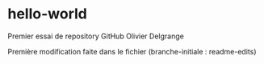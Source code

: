 # hello-world
Premier essai de repository GitHub Olivier Delgrange

Première modification faite dans le fichier (branche-initiale : readme-edits)
